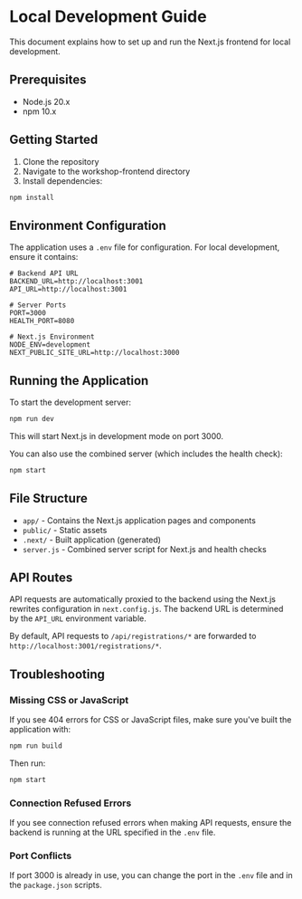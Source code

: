 # Local Development Guide

This document explains how to set up and run the Next.js frontend for local development.

## Prerequisites

- Node.js 20.x
- npm 10.x

## Getting Started

1. Clone the repository
2. Navigate to the workshop-frontend directory
3. Install dependencies:

```bash
npm install
```

## Environment Configuration

The application uses a `.env` file for configuration. For local development, ensure it contains:

```
# Backend API URL
BACKEND_URL=http://localhost:3001
API_URL=http://localhost:3001

# Server Ports
PORT=3000
HEALTH_PORT=8080

# Next.js Environment
NODE_ENV=development
NEXT_PUBLIC_SITE_URL=http://localhost:3000
```

## Running the Application

To start the development server:

```bash
npm run dev
```

This will start Next.js in development mode on port 3000.

You can also use the combined server (which includes the health check):

```bash
npm start
```

## File Structure

- `app/` - Contains the Next.js application pages and components
- `public/` - Static assets
- `.next/` - Built application (generated)
- `server.js` - Combined server script for Next.js and health checks

## API Routes

API requests are automatically proxied to the backend using the Next.js rewrites configuration in `next.config.js`. The backend URL is determined by the `API_URL` environment variable.

By default, API requests to `/api/registrations/*` are forwarded to `http://localhost:3001/registrations/*`.

## Troubleshooting

### Missing CSS or JavaScript

If you see 404 errors for CSS or JavaScript files, make sure you've built the application with:

```bash
npm run build
```

Then run:

```bash
npm start
```

### Connection Refused Errors

If you see connection refused errors when making API requests, ensure the backend is running at the URL specified in the `.env` file.

### Port Conflicts

If port 3000 is already in use, you can change the port in the `.env` file and in the `package.json` scripts. 